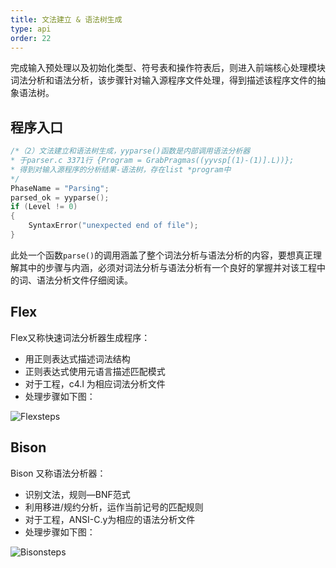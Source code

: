 ```yaml
---
title: 文法建立 & 语法树生成
type: api
order: 22
---
```


完成输入预处理以及初始化类型、符号表和操作符表后，则进入前端核心处理模块词法分析和语法分析，该步骤针对输入源程序文件处理，得到描述该程序文件的抽象语法树。

## 程序入口

```c++
/*（2）文法建立和语法树生成，yyparse()函数是内部调用语法分析器
* 于parser.c 3371行 {Program = GrabPragmas((yyvsp[(1)-(1)].L))};
* 得到对输入源程序的分析结果-语法树，存在list *program中
*/
PhaseName = "Parsing";
parsed_ok = yyparse(); 
if (Level != 0) 
{
    SyntaxError("unexpected end of file");
}
```
此处一个函数`parse()`的调用涵盖了整个词法分析与语法分析的内容，要想真正理解其中的步骤与内涵，必须对词法分析与语法分析有一个良好的掌握并对该工程中的词、语法分析文件仔细阅读。

## Flex

Flex又称快速词法分析器生成程序：
-	用正则表达式描述词法结构
-	正则表达式使用元语言描述匹配模式
-	对于工程，c4.l 为相应词法分析文件
-	处理步骤如下图：


![Flexsteps](https://i.loli.net/2018/07/10/5b44b348d5c8b.jpg)

## Bison
Bison 又称语法分析器：
-	识别文法，规则—BNF范式
-	利用移进/规约分析，运作当前记号的匹配规则
-	对于工程，ANSI-C.y为相应的语法分析文件
-	处理步骤如下图：


![Bisonsteps](https://i.loli.net/2018/07/10/5b44b357cd194.jpg)